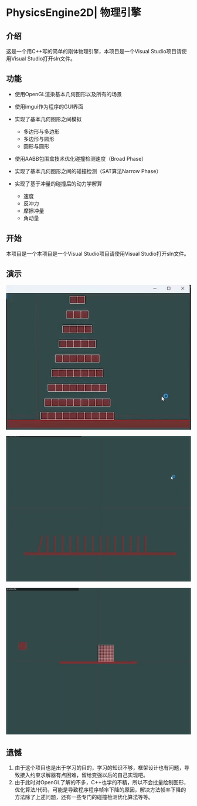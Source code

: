 # PhysicsEngine2D| 物理引擎

## 介绍

这是一个用C++写的简单的刚体物理引擎，本项目是一个Visual Studio项目请使用Visual Studio打开sln文件。

## 功能  

- 使用OpenGL渲染基本几何图形以及所有的场景
- 使用imgui作为程序的GUI界面

- 实现了基本几何图形之间模拟
  - 多边形与多边形
  - 多边形与圆形
  - 圆形与圆形
- 使用AABB包围盒技术优化碰撞检测速度（Broad Phase）
- 实现了基本几何图形之间的碰撞检测（SAT算法Narrow Phase）  
- 实现了基于冲量的碰撞后的动力学解算
  - 速度
  - 反冲力
  - 摩擦冲量
  - 角动量 

## 开始

本项目是一个本项目是一个Visual Studio项目请使用Visual Studio打开sln文件。

## 演示

![](./img/1.gif)

![](./img/2.gif)

![](./img/3.gif)

## 遗憾

1. 由于这个项目也是出于学习的目的，学习的知识不够，框架设计也有问题，导致接入约束求解器有点困难，留给变强以后的自己实现吧。
2. 由于此时对OpenGL了解的不多，C++也学的不精，所以不会批量绘制图形，优化算法/代码，可能是导致程序程序帧率下降的原因，解决方法帧率下降的方法除了上述问题，还有一些专门的碰撞检测优化算法等等。







